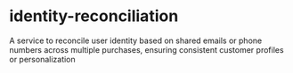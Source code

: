 # identity-reconciliation
A service to reconcile user identity based on shared emails or phone numbers across multiple purchases, ensuring consistent customer profiles or personalization

